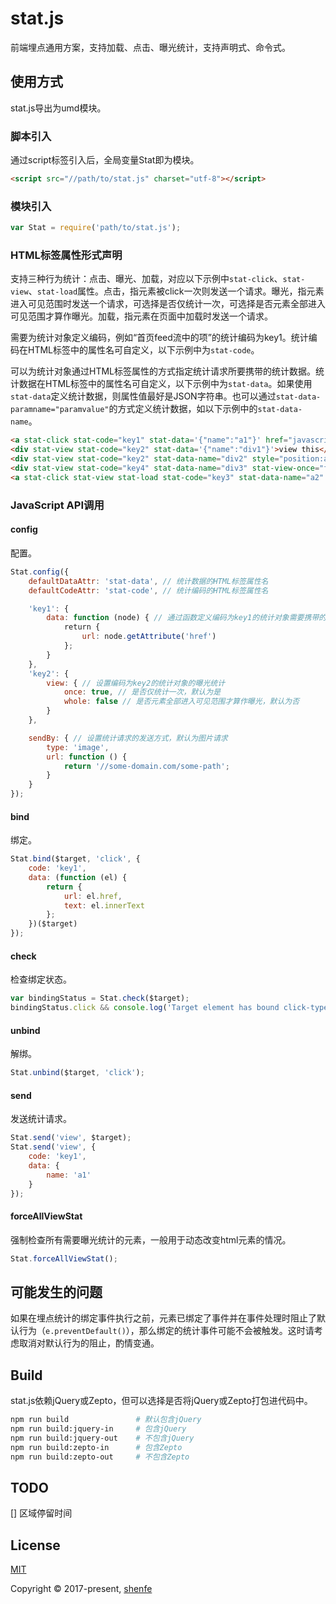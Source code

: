 # stat.js

前端埋点通用方案，支持加载、点击、曝光统计，支持声明式、命令式。

## 使用方式

stat.js导出为umd模块。

### 脚本引入

通过script标签引入后，全局变量Stat即为模块。

```html
<script src="//path/to/stat.js" charset="utf-8"></script>
```

### 模块引入

```js
var Stat = require('path/to/stat.js');
```

### HTML标签属性形式声明

支持三种行为统计：点击、曝光、加载，对应以下示例中`stat-click`、`stat-view`、`stat-load`属性。点击，指元素被click一次则发送一个请求。曝光，指元素进入可见范围时发送一个请求，可选择是否仅统计一次，可选择是否元素全部进入可见范围才算作曝光。加载，指元素在页面中加载时发送一个请求。

需要为统计对象定义编码，例如“首页feed流中的项”的统计编码为key1。统计编码在HTML标签中的属性名可自定义，以下示例中为`stat-code`。

可以为统计对象通过HTML标签属性的方式指定统计请求所要携带的统计数据。统计数据在HTML标签中的属性名可自定义，以下示例中为`stat-data`。如果使用`stat-data`定义统计数据，则属性值最好是JSON字符串。也可以通过`stat-data-paramname="paramvalue"`的方式定义统计数据，如以下示例中的`stat-data-name`。

```html
<a stat-click stat-code="key1" stat-data='{"name":"a1"}' href="javascript:void(0);">click this</a>
<div stat-view stat-code="key2" stat-data='{"name":"div1"}'>view this</div>
<div stat-view stat-code="key2" stat-data-name="div2" style="position:absolute;top:2000px;left:0px;">view this</div>
<div stat-view stat-code="key4" stat-data-name="div3" stat-view-once="false" style="position:absolute;top:2100px;left:0px;">view this</div>
<a stat-click stat-view stat-load stat-code="key3" stat-data-name="a2" href="javascript:void(0);">click or view this</a>
```

### JavaScript API调用

#### config

配置。

```js
Stat.config({
    defaultDataAttr: 'stat-data', // 统计数据的HTML标签属性名
    defaultCodeAttr: 'stat-code', // 统计编码的HTML标签属性名

    'key1': {
        data: function (node) { // 通过函数定义编码为key1的统计对象需要携带的数据
            return {
                url: node.getAttribute('href')
            };
        }
    },
    'key2': {
        view: { // 设置编码为key2的统计对象的曝光统计
            once: true, // 是否仅统计一次，默认为是
            whole: false // 是否元素全部进入可见范围才算作曝光，默认为否
        }
    },

    sendBy: { // 设置统计请求的发送方式，默认为图片请求
        type: 'image',
        url: function () {
            return '//some-domain.com/some-path';
        }
    }
});
```

#### bind

绑定。

```js
Stat.bind($target, 'click', {
    code: 'key1',
    data: (function (el) {
        return {
            url: el.href,
            text: el.innerText
        };
    })($target)
});
```

#### check

检查绑定状态。

```js
var bindingStatus = Stat.check($target);
bindingStatus.click && console.log('Target element has bound click-type stat.');
```

#### unbind

解绑。

```js
Stat.unbind($target, 'click');
```

#### send

发送统计请求。

```js
Stat.send('view', $target);
Stat.send('view', {
    code: 'key1',
    data: {
        name: 'a1'
    }
});
```

#### forceAllViewStat

强制检查所有需要曝光统计的元素，一般用于动态改变html元素的情况。

```js
Stat.forceAllViewStat();
```

## 可能发生的问题

如果在埋点统计的绑定事件执行之前，元素已绑定了事件并在事件处理时阻止了默认行为（`e.preventDefault()`），那么绑定的统计事件可能不会被触发。这时请考虑取消对默认行为的阻止，酌情变通。

## Build

stat.js依赖jQuery或Zepto，但可以选择是否将jQuery或Zepto打包进代码中。

```bash
npm run build               # 默认包含jQuery
npm run build:jquery-in     # 包含jQuery
npm run build:jquery-out    # 不包含jQuery
npm run build:zepto-in      # 包含Zepto
npm run build:zepto-out     # 不包含Zepto
```

## TODO

[] 区域停留时间

## License

[MIT](http://opensource.org/licenses/MIT)

Copyright © 2017-present, [shenfe](https://github.com/shenfe)

